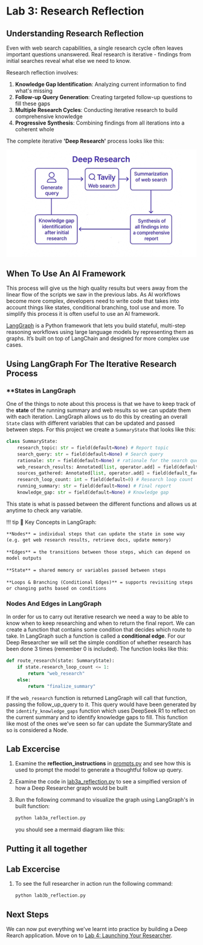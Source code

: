 # **Lab 3: Research Reflection**

## **Understanding Research Reflection**

Even with web search capabilities, a single research cycle often leaves important questions unanswered. Real research is iterative - findings from initial searches reveal what else we need to know.

Research reflection involves:

1. **Knowledge Gap Identification**: Analyzing current information to find what's missing
2. **Follow-up Query Generation**: Creating targeted follow-up questions to fill these gaps
3. **Multiple Research Cycles**: Conducting iterative research to build comprehensive knowledge
4. **Progressive Synthesis**: Combining findings from all iterations into a coherent whole

The complete iterative **'Deep Research'** process looks like this:

![Iterative Research Process](media/deep_research_outline_image.png)

## **When To Use An AI Framework**

This process will give us the high quality results but veers away from the linear flow of the scripts we saw in the previous labs. As AI workflows become more complex, developers need to write code that takes into account things like states, conditional branching, tool use and more. To simplify this process it is often useful to use an AI framework. 

[LangGraph](https://www.langchain.com/langgraph) is a Python framework that lets you build stateful, multi-step reasoning workflows using large language models by representing them as graphs. It’s built on top of LangChain and designed for more complex use cases.

## **Using LangGraph For The Iterative Research Process**

### ****States in LangGraph**

One of the things to note about this process is that we have to keep track of the **state** of the running summary and web results so we can update them with each iteration. LangGraph allows us to do this by creating an overall `State` class with different variables that can be updated and passed between steps. 
For this project we create a `SummaryState` that looks like this:


```python
class SummaryState:
    research_topic: str = field(default=None) # Report topic     
    search_query: str = field(default=None) # Search query
    rationale: str = field(default=None) # rationale for the search query
    web_research_results: Annotated[list, operator.add] = field(default_factory=list) 
    sources_gathered: Annotated[list, operator.add] = field(default_factory=list) 
    research_loop_count: int = field(default=0) # Research loop count
    running_summary: str = field(default=None) # Final report
    knowledge_gap: str = field(default=None) # Knowledge gap
```

This state is what is passed between the different functions and allows us at anytime to check any variable. 

!!! tip
    🧠 Key Concepts in LangGraph:

    **Nodes** = individual steps that can update the state in some way (e.g. get web research results, retrieve docs, update memory)

    **Edges** = the transitions between those steps, which can depend on model outputs

    **State** = shared memory or variables passed between steps

    **Loops & Branching (Conditional Edges)** = supports revisiting steps or changing paths based on conditions

### **Nodes And Edges in LangGraph**

In order for us to carry out iterative research we need a way to be able to know when to keep researching and when to return the final report. We can create a function that contains some condition that decides which route to take. In LangGraph such a function is called a **conditional edge**. For our Deep Researcher we will set the simple condition of whether research has been done 3 times (remember 0 is included). The function looks like this:

```python 
def route_research(state: SummaryState):
    if state.research_loop_count <= 1:
        return "web_research"
    else:
        return "finalize_summary" 
```

If the `web_research` function is returned LangGraph will call that function, passing the follow_up_query to it. This query would have been generated by the `identify_knowledge_gaps` function which uses DeepSeek R1 to reflect on the current summary and to identify knowledge gaps to fill. This function like most of the ones we've seen so far can update the SummaryState and so is considered a Node. 

## **Lab Excercise**

1. Examine the **reflection_instructions** in [prompts.py](../../src/prompts.py) and see how this is used to prompt the model to generate a thoughtful follow up query.
2. Examine the code in [lab3a_reflection.py](../../src/lab3a_reflection.py) to see a simplfied version of how a Deep Researcher graph would be built 
3. Run the following command to visualize the graph using LangGraph's in built function:

    ```python
    python lab3a_reflection.py
    ```

    you should see a mermaid diagram like this:
    ![]()

## **Putting it all together**

## **Lab Excercise**

1. To see the full researcher in action run the following command:

    ```python
    python lab3b_reflection.py
    ```

## **Next Steps**

We can now put everything we've learnt into practice by building a Deep Rearch application. Move on to [Lab 4: Launching Your Researcher](lab-4-launch-researcher.md).
